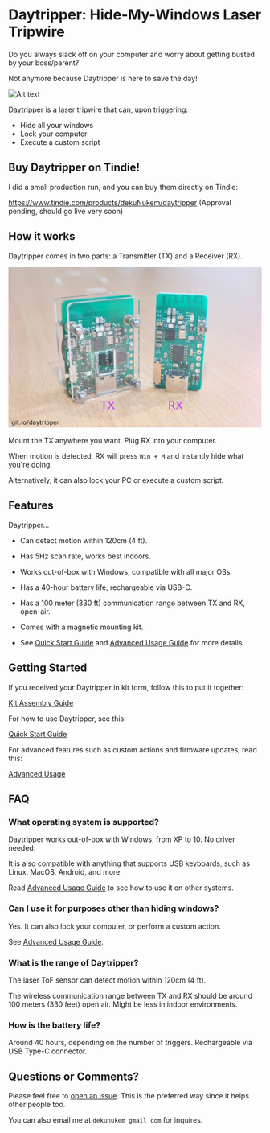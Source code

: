 # Daytripper: Hide-My-Windows Laser Tripwire

Do you always slack off on your computer and worry about getting busted by your boss/parent?

Not anymore because Daytripper is here to save the day!

![Alt text](resources/photos/promo.gif)

Daytripper is a laser tripwire that can, upon triggering:

* Hide all your windows
* Lock your computer
* Execute a custom script

## Buy Daytripper on Tindie!

I did a small production run, and you can buy them directly on Tindie:

https://www.tindie.com/products/dekuNukem/daytripper (Approval pending, should go live very soon)

## How it works

Daytripper comes in two parts: a Transmitter (TX) and a Receiver (RX).

![Alt text](resources/photos/face_note.jpg)

Mount the TX anywhere you want. Plug RX into your computer.

When motion is detected, RX will press `Win + M` and instantly hide what you're doing.

Alternatively, it can also lock your PC or execute a custom script.

## Features

Daytripper...

* Can detect motion within 120cm (4 ft).

* Has 5Hz scan rate, works best indoors.

* Works out-of-box with Windows, compatible with all major OSs.

* Has a 40-hour battery life, rechargeable via USB-C.

* Has a 100 meter (330 ft) communication range between TX and RX, open-air.

* Comes with a magnetic mounting kit.

* See [Quick Start Guide](https://github.com/dekuNukem/daytripper/blob/master/quick_start_guide.md) and [Advanced Usage Guide](https://github.com/dekuNukem/daytripper/blob/master/advanced_usage.md) for more details.

## Getting Started

If you received your Daytripper in kit form, follow this to put it together:

[Kit Assembly Guide](/assembly_guide.md)

For how to use Daytripper, see this:

[Quick Start Guide](/quick_start_guide.md)

For advanced features such as custom actions and firmware updates, read this:

[Advanced Usage](/advanced_usage.md)

## FAQ

### What operating system is supported?

Daytripper works out-of-box with Windows, from XP to 10. No driver needed.

It is also compatible with anything that supports USB keyboards, such as Linux, MacOS, Android, and more.

Read [Advanced Usage Guide](/advanced_usage.md) to see how to use it on other systems.

### Can I use it for purposes other than hiding windows?

Yes. It can also lock your computer, or perform a custom action.

See [Advanced Usage Guide](/advanced_usage.md).

### What is the range of Daytripper?

The laser ToF sensor can detect motion within 120cm (4 ft).

The wireless communication range between TX and RX should be around 100 meters (330 feet) open air. Might be less in indoor environments. 

### How is the battery life?

Around 40 hours, depending on the number of triggers. Rechargeable via USB Type-C connector.

## Questions or Comments?

Please feel free to [open an issue](https://github.com/dekuNukem/daytripper/issues). This is the preferred way since it helps other people too.

You can also email me at `dekunukem gmail com` for inquires.